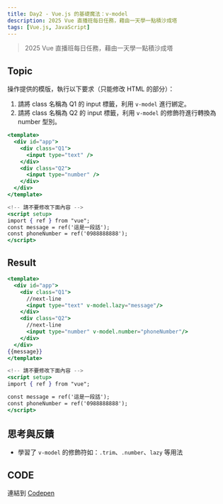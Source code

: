 ```yaml
---
title: Day2 - Vue.js 的基礎魔法：v-model
description: 2025 Vue 直播班每日任務，藉由一天學一點積沙成塔
tags: [Vue.js, JavaScript]
---
```

> 2025 Vue 直播班每日任務，藉由一天學一點積沙成塔

## Topic
操作提供的模版，執行以下要求（只能修改 HTML 的部分）：
1. 請將 class 名稱為 Q1 的 input 標籤，利用 `v-model` 進行綁定。
2. 請將 class 名稱為 Q2 的 input 標籤，利用 `v-model` 的修飾符進行轉換為 number 型別。

```jsx
<template>
  <div id="app">
    <div class="Q1">
      <input type="text" />
    </div>
    <div class="Q2">
      <input type="number" />
    </div>
  </div>
</template>

<!-- 請不要修改下面內容 -->
<script setup>
import { ref } from "vue";
const message = ref('這是一段話');
const phoneNumber = ref('0988888888');
</script>
```

## Result

```jsx
<template>
  <div id="app">
    <div class="Q1">
      //next-line
      <input type="text" v-model.lazy="message"/>
    </div>
    <div class="Q2">
      //next-line
      <input type="number" v-model.number="phoneNumber"/>
    </div>
  </div>
{{message}}
</template>

<!-- 請不要修改下面內容 -->
<script setup>
import { ref } from "vue";

const message = ref('這是一段話');
const phoneNumber = ref('0988888888');
</script>
```

## 思考與反饋
- 學習了 `v-model` 的修飾符如：`.trim`、`.number`、`lazy` 等用法

## CODE
連結到 [Codepen](https://codepen.io/CloveTseng1026/pen/EaVXYxp)